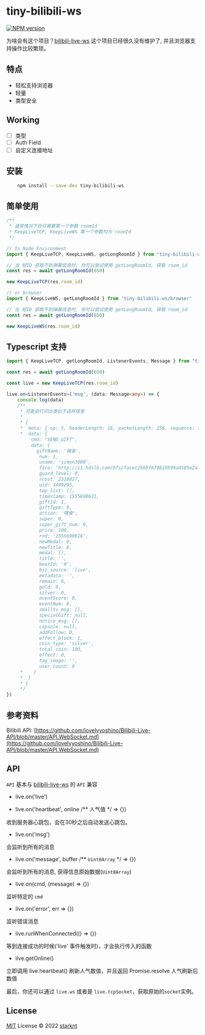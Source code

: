 # tiny-bilibili-ws

[![NPM version](https://img.shields.io/npm/v/tiny-bilibili-ws?color=a1b858&label=npm)](https://www.npmjs.com/package/tiny-bilibili-ws)

为啥会有这个项目？[bilibili-live-ws](https://github.com/simon300000/bilibili-live-ws) 这个项目已经很久没有维护了, 并且浏览器支持操作比较繁琐。

## 特点

- 轻松支持浏览器
- 轻量
- 类型安全

## Working

- [ ] 类型
- [ ] Auth Field
- [ ] 自定义连接地址

## 安装

```bash
    npm install --save-dev tiny-bilibili-ws
```

## 简单使用

```typescript
/**
 * 通常情况下你只需要第一个参数 roomId
 * KeepLiveTCP, KeepLiveWS 第一个参数均为 roomId
 */

// In Node Environment
import { KeepLiveTCP, KeepLiveWS, getLongRoomId } from "tiny-bilibili-ws";

// 当 短ID 获取不到弹幕信息时, 你可以尝试使用 getLongRoomId, 获取 room_id
const res = await getLongRoomId(650)

new KeepLiveTCP(res.room_id)

// or browser
import { KeepLiveWS, getLongRoomId } from 'tiny-bilibili-ws/browser'

// 当 短ID 获取不到弹幕信息时, 你可以尝试使用 getLongRoomId, 获取 room_id
const res = await getLongRoomId(650)

new KeepLiveWS(res.room_id)
```

## Typescript 支持

```typescript
import { KeepLiveTCP, getLongRoomId, ListenerEvents, Message } from "tiny-bilibili-ws";

const res = await getLongRoomId(650)

const live = new KeepLiveTCP(res.room_id)

live.on<ListenerEvents>('msg', (data: Message<any>) => {
    console.log(data)
    /**
     * 可能会打印出类似于这样信息
     * 
     * {
     *  meta: { op: 5, headerLength: 16, packetLength: 256, sequence: 1: ver: 3 }
     *  data: {
         cmd: "SEND_GIFT",
         data: {
           giftName: '辣条',
            num: 1,
            uname: 'simon3000',
            face: 'http://i1.hdslb.com/bfs/facec26b9f670b10599ad105e2a7fea4b5f21c0f0bcf.jpg',
            guard_level: 0,
            rcost: 2318827,
            uid: 3499295,
            top_list: [],
            timestamp: 1555690631,
            giftId: 1,
            giftType: 0,
            action: '喂食',
            super: 0,
            super_gift_num: 0,
            price: 100,
            rnd: '1555690616',
            newMedal: 0,
            newTitle: 0,
            medal: [],
            title: '',
            beatId: '0',
            biz_source: 'live',
            metadata: '',
            remain: 6,
            gold: 0,
            silver: 0,
            eventScore: 0,
            eventNum: 0,
            smalltv_msg: [],
            specialGift: null,
            notice_msg: [],
            capsule: null,
            addFollow: 0,
            effect_block: 1,
            coin_type: 'silver',
            total_coin: 100,
            effect: 0,
            tag_image: '',
            user_count: 0
     *    }
     *  }
     * }
     */
})
```

## 参考资料

Bilibili API: [https://github.com/lovelyyoshino/Bilibili-Live-API/blob/master/API.WebSocket.md](https://github.com/lovelyyoshino/Bilibili-Live-API/blob/master/API.WebSocket.md)

## API

`API` 基本与 [bilibili-live-ws](https://github.com/simon300000/bilibili-live-ws) 的 `API` 兼容

- live.on('live')

- live.on('heartbeat', online /** 人气值 */ => {})

收到服务器心跳包，会在30秒之后自动发送心跳包。

- live.on('msg')

会监听到所有的消息

- live.on('message', buffer /** `Uint8Array` */ => {})

会监听到所有的消息, 获得信息原始数据(`Uint8Array`)

- live.on(cmd, (message) => {})

监听特定的 `cmd`

- live.on('error', err => {})

监听错误消息

- live.runWhenConnected(() => {})

等到连接成功的时候('live' 事件触发时)，才会执行传入的函数

- live.getOnline()

立即调用 live.heartbeat() 刷新人气数值，并且返回 Promise.resolve 人气刷新后数值

最后，你还可以通过 `live.ws` 或者是 `live.tcpSocket`，获取原始的`socket`实例。

## License

[MIT](./LICENSE) License © 2022 [starknt](https://github.com/starknt)

